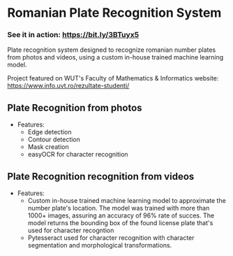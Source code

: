 # Romanian Plate Recognition System
### See it in action: https://bit.ly/3BTuyx5
Plate recognition system designed to recognize romanian number plates from photos and videos, using a custom in-house trained machine learning model. 

Project featured on WUT's Faculty of Mathematics & Informatics website: https://www.info.uvt.ro/rezultate-studenti/


## Plate Recognition from photos
- Features:
  - Edge detection 
  - Contour detection
  - Mask creation
  - easyOCR for character recognition 

## Plate Recognition recognition from videos
- Features:
  - Custom in-house trained machine learning model to approximate the number plate's location. The model was trained with more than 1000+ images, assuring an accuracy of 96% rate of succes. The model returns the bounding box of the found license plate that's used for character recogntion
  - Pytesseract used for character recognition with character segmentation and morphological transformations. 

